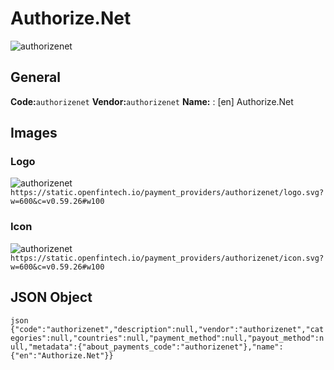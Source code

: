 # Authorize.Net 
![authorizenet](https://static.openfintech.io/payment_providers/authorizenet/logo.svg?w=600&c=v0.59.26#w100) 
## General 
**Code:**`authorizenet` 
**Vendor:**`authorizenet` 
**Name:** 
:	[en] Authorize.Net 
## Images 
### Logo 
![authorizenet](https://static.openfintech.io/payment_providers/authorizenet/logo.svg?w=600&c=v0.59.26#w100) 
``` https://static.openfintech.io/payment_providers/authorizenet/logo.svg?w=600&c=v0.59.26#w100 ``` 
### Icon 
![authorizenet](https://static.openfintech.io/payment_providers/authorizenet/icon.svg?w=600&c=v0.59.26#w100) 
``` https://static.openfintech.io/payment_providers/authorizenet/icon.svg?w=600&c=v0.59.26#w100 ``` 
## JSON Object 
```json {"code":"authorizenet","description":null,"vendor":"authorizenet","categories":null,"countries":null,"payment_method":null,"payout_method":null,"metadata":{"about_payments_code":"authorizenet"},"name":{"en":"Authorize.Net"}} ``` 
